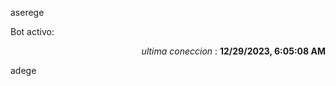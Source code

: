 aserege

<p>Bot activo: </p>
<p align="right"><i>ultima coneccion</i> : <b>12/29/2023, 6:05:08 AM</b></p>

 adege
